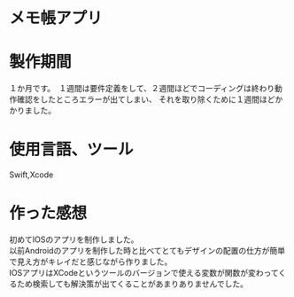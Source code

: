 # メモ帳アプリ

# 製作期間
１か月です。　１週間は要件定義をして、２週間ほどでコーディングは終わり動作確認をしたところエラーが出てしまい、
それを取り除くために１週間ほどかかりました。
# 使用言語、ツール
Swift,Xcode
# 作った感想
初めてIOSのアプリを制作しました。<br>
以前Androidのアプリを制作した時と比べてとてもデザインの配置の仕方が簡単で見え方がキレイだと感じながら作りました。<br>
IOSアプリはXCodeというツールのバージョンで使える変数が関数が変わってくるため検索しても解決策が出てくることがあまりありませんでした。<br>
